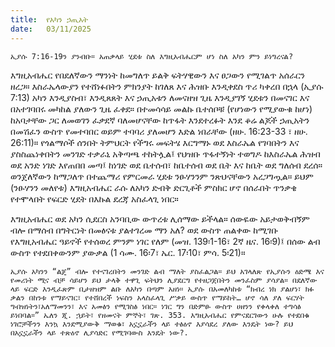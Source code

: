 ```yaml
---
title:  የአካን ኃጢአት
date:   03/11/2025
---
```


`ኢያሱ 7:16-19ን ያንብቡ። አጠቃላይ ሂደቱ ስለ እግዚአብሔርም ሆነ ስለ አካን ምን ይነግረናል?`

እግዚአብሔር የበደለኛውን ማንነት ከመግለጥ ይልቅ ፍትሃዊውን እና ፀጋውን የሚገልጥ አሰራርን ዘረጋ። እስራኤላውያን የተሸነፉበትን ምክንያት ከገለጸ እና ሕዝቡ እንዲቀደስ ጥሪ ካቀረበ በኋላ (ኢያሱ 7:13) አካን እንዲያስብ፣ እንዲጸጸት እና ኃጢአቱን ለመናዘዝ ጊዜ እንዲያገኝ ሂደቱን በመናገር እና በአተገባበሩ መካከል ያለውን ጊዜ ፈቀደ። በተመሳሳይ መልኩ ቤተሰቦቹ (የሆነውን የሚያውቁ ከሆነ) ከአባታቸው ጋር ለመወገን ፈቃደኛ ባለመሆናቸው ከጥፋት እንደተረፉት እንደ ቆሬ ልጆች ኃጢአትን በመሽፈን ውስጥ የመተባበር ወይም ተባባሪ ያለመሆን እድል ነበራቸው (ዘሁ. 16:23-33 ፣ ዘሁ. 26:11)። የጎልማሶች ሰንበት ትምህርት የችግሩ መፍትሄ እርግማኑ ወደ እስራኤል የገባበትን እና ያስስጨነቀበትን መንገድ ተቃራኒ አቅጣጫ ተከትሏል፤ የህዝቡ ጥፋተኝነት ተወግዶ ከእስራኤል ሕዝብ ወደ አንድ ነገድ እየጠበበ መጣ፤ ከነገድ ወደ ቤተሰብ፣ ከቤተሰብ ወደ ቤት እና ከቤት ወደ ግለሰብ ደረሰ። ወንጀለኛውን ከማጋለጥ በተጨማሪ የምርመራ ሂደቱ ንፁሃንንም ንጽህናቸውን አረጋግጧል። ይህም (ንፁሃንን መለየቱ) እግዚአብሔር ራሱ ለአካን ድብቅ ድርጊቶች ምስክር ሆኖ በሰራበት ጥንቃቄ የተሞላበት የፍርድ ሂደት በእኩል ደረጃ አስፈላጊ ነበር።

እግዚአብሔር ወደ አካን ሲደርስ አንባቢው ውጥረቱ ሊሰማው ይችላል። ሰውዬው አይታወቅብኝም ብሎ በማሰብ በግትርነት በመፅናቱ ያልተገረመ ማን አለ? ወደ ውስጥ ጠልቀው ከሚገቡ የእግዚአብሔር ዓይኖች የተሰወረ ምንም ነገር የለም (መዝ. 139፡1-16፣ 2ኛ ዜና. 16፡9)፤ በሰው ልብ ውስጥ የተደበቀውንም ያውቃል (1 ሳሙ. 16፡7፣ ኤር. 17፡10፣ ምሳ. 5፡21)።

`ኢያሱ አካንን “ልጄ” ብሎ የተናገረበትን መንገድ ልብ ማለት ያስፈልጋል። ይህ አገላለጽ የኢያሱን ዕድሜ እና የመሪነት ሚና ብቻ ሳይሆን ይህ ታላቅ ተዋጊ ፍትህን ሊያደርግ የተዘጋጀበትን መንፈስም ያሳያል። በደለኛው ላይ ፍርድ እንዲፈጽም ቢታዘዝም ልቡ ለአካን በጣም አዘነ። ኢያሱ በአመለካከቱ “ክብረ ነክ ያልሆነ፣ ክፉ ቃልን በከንቱ የማይናገር፣ የተሸበረች ነፍስን አላስፈላጊ ሥቃይ ውስጥ የማይከት… ሆኖ ሳለ ያለ ፍርሃት ግብዝነትን፣አለማመንን፣ እና አመፅን የሚገስፅ ነበር። ነገር ግን በድምፁ ውስጥ ሀዘንን የቀላቀለ ተግሳፅ ይነበባል።” ኤለን ጂ. ኋይት፣ የዘመናት ምኞት፣ ገጽ. 353. እግዚአብሔር የምናደርገውን ሁሉ የተደበቁ ነገሮቻችንን እንኳ እንደሚያውቅ ማወቁ፣ አኗኗራችን ላይ ተፅዕኖ እያሳደረ ያለው እንዴት ነው? ይህ በአኗኗራችን ላይ ተጽዕኖ ሊያሳድር የሚገባውስ እንዴት ነው?.`